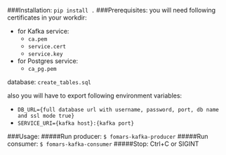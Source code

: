 ###Installation:
`pip install .`
###Prerequisites:
you will need following certificates in your workdir:
 * for Kafka service:
   * `ca.pem`
   * `service.cert`
   * `service.key`
 * for Postgres service:
   * `ca_pg.pem`
   
database:
`create_tables.sql`

also you will have to export following environment variables:
 * `DB_URL={full database url with username, password, port, db name and ssl mode true}`
 * `SERVICE_URI={kafka host}:{kafka port}`

###Usage:
#####Run producer:
`$ fomars-kafka-producer`
#####Run consumer:
`$ fomars-kafka-consumer`
#####Stop:
Ctrl+C or SIGINT
